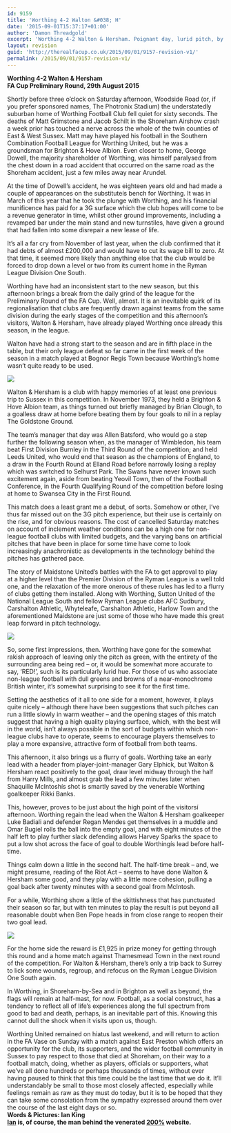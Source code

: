 ```yaml
---
id: 9159
title: 'Worthing 4-2 Walton &#038; H'
date: '2015-09-01T15:37:17+01:00'
author: 'Damon Threadgold'
excerpt: 'Worthing 4-2 Walton & Hersham. Poignant day, lurid pitch, by Ian King.'
layout: revision
guid: 'http://therealfacup.co.uk/2015/09/01/9157-revision-v1/'
permalink: /2015/09/01/9157-revision-v1/
---
```


**Worthing 4-2 Walton &amp; Hersham**  
 **FA Cup Preliminary Round, 29th August 2015**

Shortly before three o’clock on Saturday afternoon, Woodside Road (or, if you prefer sponsored names, The Photronix Stadium) the understatedly suburban home of Worthing Football Club fell quiet for sixty seconds. The deaths of Matt Grimstone and Jacob Schilt in the Shoreham Airshow crash a week prior has touched a nerve across the whole of the twin counties of East &amp; West Sussex. Matt may have played his football in the Southern Combination Football League for Worthing United, but he was a groundsman for Brighton &amp; Hove Albion. Even closer to home, George Dowell, the majority shareholder of Worthing, was himself paralysed from the chest down in a road accident that occurred on the same road as the Shoreham accident, just a few miles away near Arundel.

At the time of Dowell’s accident, he was eighteen years old and had made a couple of appearances on the substituteís bench for Worthing. It was in March of this year that he took the plunge with Worthing, and his financial munificence has paid for a 3G surface which the club hopes will come to be a revenue generator in time, whilst other ground improvements, including a revamped bar under the main stand and new turnstiles, have given a ground that had fallen into some disrepair a new lease of life.

It’s all a far cry from November of last year, when the club confirmed that it had debts of almost £200,000 and would have to cut its wage bill to zero. At that time, it seemed more likely than anything else that the club would be forced to drop down a level or two from its current home in the Ryman League Division One South.

Worthing have had an inconsistent start to the new season, but this afternoon brings a break from the daily grind of the league for the Preliminary Round of the FA Cup. Well, almost. It is an inevitable quirk of its regionalisation that clubs are frequently drawn against teams from the same division during the early stages of the competition and this afternoon’s visitors, Walton &amp; Hersham, have already played Worthing once already this season, in the league.

Walton have had a strong start to the season and are in fifth place in the table, but their only league defeat so far came in the first week of the season in a match played at Bognor Regis Town because Worthing’s home wasn’t quite ready to be used.

![](https://lh3.googleusercontent.com/-BsaAt0csHuI/VeW3GQjrGEI/AAAAAAAAFhw/0is0T-WPPLY/s912-Ic42/20990554402_163994901e_o.jpg)

Walton &amp; Hersham is a club with happy memories of at least one previous trip to Sussex in this competition. In November 1973, they held a Brighton &amp; Hove Albion team, as things turned out briefly managed by Brian Clough, to a goalless draw at home before beating them by four goals to nil in a replay The Goldstone Ground.

The team’s manager that day was Allen Batsford, who would go a step further the following season when, as the manager of Wimbledon, his team beat First Division Burnley in the Third Round of the competition; and held Leeds United, who would end that season as the champions of England, to a draw in the Fourth Round at Elland Road before narrowly losing a replay which was switched to Selhurst Park. The Swans have never known such excitement again, aside from beating Yeovil Town, then of the Football Conference, in the Fourth Qualifying Round of the competition before losing at home to Swansea City in the First Round.

This match does a least grant me a debut, of sorts. Somehow or other, I’ve thus far missed out on the 3G pitch experience, but their use is certainly on the rise, and for obvious reasons. The cost of cancelled Saturday matches on account of inclement weather conditions can be a high one for non-league football clubs with limited budgets, and the varying bans on artificial pitches that have been in place for some time have come to look increasingly anachronistic as developments in the technology behind the pitches has gathered pace.

The story of Maidstone United’s battles with the FA to get approval to play at a higher level than the Premier Division of the Ryman League is a well told one, and the relaxation of the more onerous of these rules has led to a flurry of clubs getting them installed. Along with Worthing, Sutton United of the National League South and fellow Ryman League clubs AFC Sudbury, Carshalton Athletic, Whyteleafe, Carshalton Athletic, Harlow Town and the aforementioned Maidstone are just some of those who have made this great leap forward in pitch technology.

![](https://lh3.googleusercontent.com/-R2eJA3Ne8DQ/VeW3GULklxI/AAAAAAAAFho/y9oZ_fNK9_0/s650-Ic42/20812341280_d587d483a5_c%252520%2525281%252529.jpg)

So, some first impressions, then. Worthing have gone for the somewhat rakish approach of leaving only the pitch as green, with the entirety of the surrounding area being red – or, it would be somewhat more accurate to say, ‘RED!’, such is its particularly lurid hue. For those of us who associate non-league football with dull greens and browns of a near-monochrome British winter, it’s somewhat surprising to see it for the first time.

Setting the aesthetics of it all to one side for a moment, however, it plays quite nicely – although there have been suggestions that such pitches can run a little slowly in warm weather – and the opening stages of this match suggest that having a high quality playing surface, which, with the best will in the world, isn’t always possible in the sort of budgets within which non-league clubs have to operate, seems to encourage players themselves to play a more expansive, attractive form of football from both teams.

This afternoon, it also brings us a flurry of goals. Worthing take an early lead with a header from player-joint-manager Gary Elphick, but Walton &amp; Hersham react positively to the goal, draw level midway through the half from Harry Mills, and almost grab the lead a few minutes later when Shaquille McIntoshís shot is smartly saved by the venerable Worthing goalkeeper Rikki Banks.

This, however, proves to be just about the high point of the visitorsí afternoon. Worthing regain the lead when the Walton &amp; Hersham goalkeeper Luke Badiali and defender Regan Mendes get themselves in a muddle and Omar Bugiel rolls the ball into the empty goal, and with eight minutes of the half left to play further slack defending allows Harvey Sparks the space to put a low shot across the face of goal to double Worthingís lead before half-time.

Things calm down a little in the second half. The half-time break – and, we might presume, reading of the Riot Act – seems to have done Walton &amp; Hersham some good, and they play with a little more cohesion, pulling a goal back after twenty minutes with a second goal from McIntosh.

For a while, Worthing show a little of the skittishness that has punctuated their season so far, but with ten minutes to play the result is put beyond all reasonable doubt when Ben Pope heads in from close range to reopen their two goal lead.

![](https://lh3.googleusercontent.com/-ZW9J-CTkS3c/VeW3GLuqFNI/AAAAAAAAFhk/ZKJLiDzX5Qg/s800-Ic42/20812504288_31ae972ec6_o.jpg)

For the home side the reward is £1,925 in prize money for getting through this round and a home match against Thamesmead Town in the next round of the competition. For Walton &amp; Hersham, there’s only a trip back to Surrey to lick some wounds, regroup, and refocus on the Ryman League Division One South again.

In Worthing, in Shoreham-by-Sea and in Brighton as well as beyond, the flags will remain at half-mast, for now. Football, as a social construct, has a tendency to reflect all of life’s experiences along the full spectrum from good to bad and death, perhaps, is an inevitable part of this. Knowing this cannot dull the shock when it visits upon us, though.

Worthing United remained on hiatus last weekend, and will return to action in the FA Vase on Sunday with a match against East Preston which offers an opportunity for the club, its supporters, and the wider football community in Sussex to pay respect to those that died at Shoreham, on their way to a football match, doing, whether as players, officials or supporters, what we’ve all done hundreds or perhaps thousands of times, without ever having paused to think that this time could be the last time that we do it. It’ll understandably be small to those most closely affected, especially while feelings remain as raw as they must do today, but it is to be hoped that they can take some consolation from the sympathy expressed around them over the course of the last eight days or so.  
 **Words &amp; Pictures: Ian King  
[Ian](https://twitter.com/twoht) is, of course, the man behind the venerated [200%](http://twohundredpercent.net/) website.**